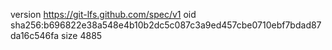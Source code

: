 version https://git-lfs.github.com/spec/v1
oid sha256:b696822e38a548e4b10b2dc5c087c3a9ed457cbe0710ebf7bdad87da16c546fa
size 4885
